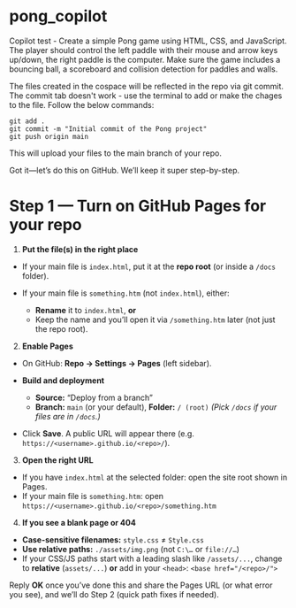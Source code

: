 # pong_copilot
Copilot test - Create a simple Pong game using HTML, CSS, and JavaScript. The player should control the left paddle with their mouse and arrow keys up/down, the right paddle is the computer. Make sure the game includes a bouncing ball, a scoreboard and collision detection for paddles and walls.

The files created in the cospace will be reflected in the repo via git commit. The commit tab doesn't work - use the terminal to add or make the chages to the file. Follow the below commands:

```
git add .
git commit -m "Initial commit of the Pong project"
git push origin main
```

This will upload your files to the main branch of your repo. 

Got it—let’s do this on GitHub. We’ll keep it super step-by-step.

# Step 1 — Turn on GitHub Pages for your repo

1. **Put the file(s) in the right place**

* If your main file is `index.html`, put it at the **repo root** (or inside a `/docs` folder).
* If your main file is `something.htm` (not `index.html`), either:

  * **Rename** it to `index.html`, **or**
  * Keep the name and you’ll open it via `/something.htm` later (not just the repo root).

2. **Enable Pages**

* On GitHub: **Repo → Settings → Pages** (left sidebar).
* **Build and deployment**

  * **Source:** “Deploy from a branch”
  * **Branch:** `main` (or your default), **Folder:** `/ (root)`
    *(Pick `/docs` if your files are in `/docs`.)*
* Click **Save**. A public URL will appear there (e.g. `https://<username>.github.io/<repo>/`).

3. **Open the right URL**

* If you have `index.html` at the selected folder: open the site root shown in Pages.
* If your main file is `something.htm`: open
  `https://<username>.github.io/<repo>/something.htm`

4. **If you see a blank page or 404**

* **Case-sensitive filenames:** `style.css` ≠ `Style.css`
* **Use relative paths:** `./assets/img.png` (not `C:\…` or `file://…`)
* If your CSS/JS paths start with a leading slash like `/assets/...`, change to **relative** (`assets/...`) **or** add in your `<head>`:
  `<base href="/<repo>/">`

Reply **OK** once you’ve done this and share the Pages URL (or what error you see), and we’ll do Step 2 (quick path fixes if needed).

